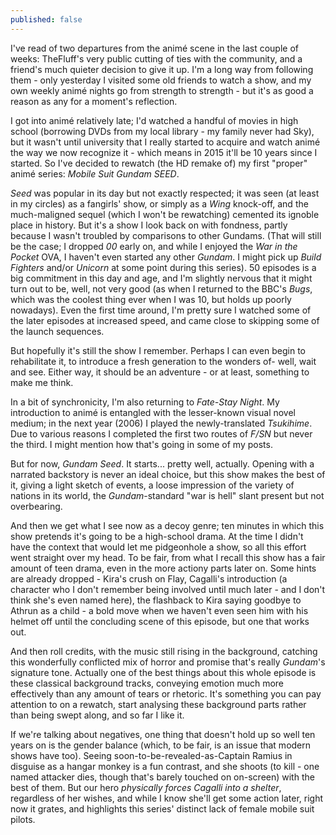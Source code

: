 ```yaml
---
published: false
---
```


I've read of two departures from the animé scene in the last couple of weeks: TheFluff's very public cutting of ties with the community, and a friend's much quieter decision to give it up. I'm a long way from following them - only yesterday I visited some old friends to watch a show, and my own weekly animé nights go from strength to strength - but it's as good a reason as any for a moment's reflection.

I got into animé relatively late; I'd watched a handful of movies in high school (borrowing DVDs from my local library - my family never had Sky), but it wasn't until university that I really started to acquire and watch animé the way we now recognize it - which means in 2015 it'll be 10 years since I started. So I've decided to rewatch (the HD remake of) my first "proper" animé series: *Mobile Suit Gundam SEED*.

*Seed* was popular in its day but not exactly respected; it was seen (at least in my circles) as a fangirls' show, or simply as a *Wing* knock-off, and the much-maligned sequel (which I won't be rewatching) cemented its ignoble place in history. But it's a show I look back on with fondness, partly because I wasn't troubled by comparisons to other Gundams. (That will still be the case; I dropped *00* early on, and while I enjoyed the *War in the Pocket* OVA, I haven't even started any other *Gundam*. I might pick up *Build Fighters* and/or *Unicorn* at some point during this series). 50 episodes is a big commitment in this day and age, and I'm slightly nervous that it might turn out to be, well, not very good (as when I returned to the BBC's *Bugs*, which was the coolest thing ever when I was 10, but holds up poorly nowadays). Even the first time around, I'm pretty sure I watched some of the later episodes at increased speed, and came close to skipping some of the launch sequences.

But hopefully it's still the show I remember. Perhaps I can even begin to rehabilitate it, to introduce a fresh generation to the wonders of- well, wait and see. Either way, it should be an adventure - or at least, something to make me think.

In a bit of synchronicity, I'm also returning to *Fate-Stay Night*. My introduction to animé is entangled with the lesser-known visual novel medium; in the next year (2006) I played the newly-translated *Tsukihime*. Due to various reasons I completed the first two routes of *F/SN* but never the third. I might mention how that's going in some of my posts.

But for now, *Gundam Seed*. It starts... pretty well, actually. Opening with a narrated backstory is never an ideal choice, but this show makes the best of it, giving a light sketch of events, a loose impression of the variety of nations in its world, the *Gundam*-standard "war is hell" slant present but not overbearing.

And then we get what I see now as a decoy genre; ten minutes in which this show pretends it's going to be a high-school drama. At the time I didn't have the context that would let me pidgeonhole a show, so all this effort went straight over my head. To be fair, from what I recall this show has a fair amount of teen drama, even in the more actiony parts later on. Some hints are already dropped - Kira's crush on Flay, Cagalli's introduction (a character who I don't remember being involved until much later - and I don't think she's even named here), the flashback to Kira saying goodbye to Athrun as a child - a bold move when we haven't even seen him with his helmet off until the concluding scene of this episode, but one that works out.

And then roll credits, with the music still rising in the background, catching this wonderfully conflicted mix of horror and promise that's really *Gundam*'s signature tone. Actually one of the best things about this whole episode is these classical background tracks, conveying emotion much more effectively than any amount of tears or rhetoric. It's something you can pay attention to on a rewatch, start analysing these background parts rather than being swept along, and so far I like it.

If we're talking about negatives, one thing that doesn't hold up so well ten years on is the gender balance (which, to be fair, is an issue that modern shows have too). Seeing soon-to-be-revealed-as-Captain Ramius in disguise as a hangar monkey is a fun contrast, and she shoots (to kill - one named attacker dies, though that's barely touched on on-screen) with the best of them. But our hero *physically forces Cagalli into a shelter*, regardless of her wishes, and while I know she'll get some action later, right now it grates, and highlights this series' distinct lack of female mobile suit pilots.